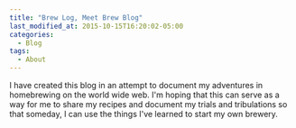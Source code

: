 ```yaml
---
title: "Brew Log, Meet Brew Blog"
last_modified_at: 2015-10-15T16:20:02-05:00
categories:
  - Blog
tags:
  - About
---
```


I have created this blog in an attempt to document my adventures in homebrewing on the world wide web. I'm hoping that this can serve as a way for me to share my recipes and document my trials and tribulations so that someday, I can use the things I've learned to start my own brewery.